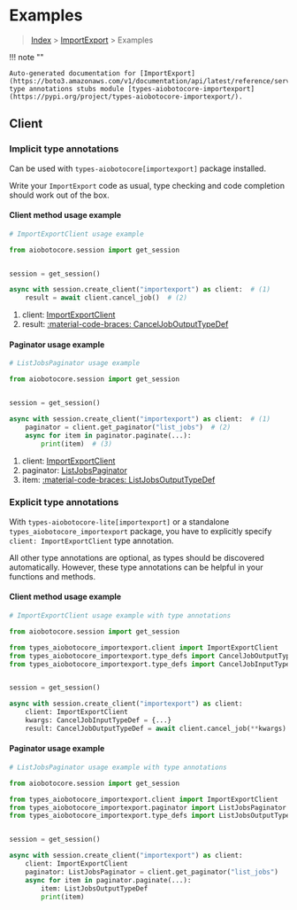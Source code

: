 # Examples

> [Index](../README.md) > [ImportExport](./README.md) > Examples

!!! note ""

    Auto-generated documentation for [ImportExport](https://boto3.amazonaws.com/v1/documentation/api/latest/reference/services/importexport.html#importexport)
    type annotations stubs module [types-aiobotocore-importexport](https://pypi.org/project/types-aiobotocore-importexport/).

## Client

### Implicit type annotations

Can be used with `types-aiobotocore[importexport]` package installed.

Write your `ImportExport` code as usual,
type checking and code completion should work out of the box.



#### Client method usage example

```python
# ImportExportClient usage example

from aiobotocore.session import get_session


session = get_session()

async with session.create_client("importexport") as client:  # (1)
    result = await client.cancel_job()  # (2)
```

1. client: [ImportExportClient](./client.md)
2. result: [:material-code-braces: CancelJobOutputTypeDef](./type_defs.md#canceljoboutputtypedef)



#### Paginator usage example

```python
# ListJobsPaginator usage example

from aiobotocore.session import get_session


session = get_session()

async with session.create_client("importexport") as client:  # (1)
    paginator = client.get_paginator("list_jobs")  # (2)
    async for item in paginator.paginate(...):
        print(item)  # (3)
```

1. client: [ImportExportClient](./client.md)
2. paginator: [ListJobsPaginator](./paginators.md#listjobspaginator)
3. item: [:material-code-braces: ListJobsOutputTypeDef](./type_defs.md#listjobsoutputtypedef)




### Explicit type annotations

With `types-aiobotocore-lite[importexport]`
or a standalone `types_aiobotocore_importexport` package, you have to explicitly specify
`client: ImportExportClient` type annotation.

All other type annotations are optional, as types should be discovered automatically.
However, these type annotations can be helpful in your functions and methods.


#### Client method usage example

```python
# ImportExportClient usage example with type annotations

from aiobotocore.session import get_session

from types_aiobotocore_importexport.client import ImportExportClient
from types_aiobotocore_importexport.type_defs import CancelJobOutputTypeDef
from types_aiobotocore_importexport.type_defs import CancelJobInputTypeDef


session = get_session()

async with session.create_client("importexport") as client:
    client: ImportExportClient
    kwargs: CancelJobInputTypeDef = {...}
    result: CancelJobOutputTypeDef = await client.cancel_job(**kwargs)
```



#### Paginator usage example

```python
# ListJobsPaginator usage example with type annotations

from aiobotocore.session import get_session

from types_aiobotocore_importexport.client import ImportExportClient
from types_aiobotocore_importexport.paginator import ListJobsPaginator
from types_aiobotocore_importexport.type_defs import ListJobsOutputTypeDef


session = get_session()

async with session.create_client("importexport") as client:
    client: ImportExportClient
    paginator: ListJobsPaginator = client.get_paginator("list_jobs")
    async for item in paginator.paginate(...):
        item: ListJobsOutputTypeDef
        print(item)
```


